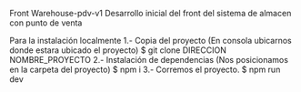 Front Warehouse-pdv-v1
Desarrollo inicial del front del sistema de almacen con punto de venta

Para la instalación localmente 
1.- Copia del proyecto (En consola ubicarnos donde estara ubicado el proyecto) 
$ git clone DIRECCION NOMBRE_PROYECTO 
2.- Instalación de dependencias (Nos posicionamos en la carpeta del proyecto) 
$ npm i 
3.- Corremos el proyecto. 
$ npm run dev
